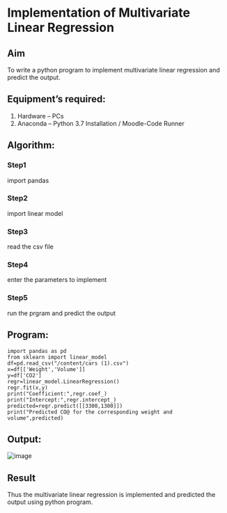 # Implementation of Multivariate Linear Regression
## Aim
To write a python program to implement multivariate linear regression and predict the output.
## Equipment’s required:
1.	Hardware – PCs
2.	Anaconda – Python 3.7 Installation / Moodle-Code Runner
## Algorithm:
### Step1
import pandas

### Step2
import linear model

### Step3
read the csv file

### Step4
enter the parameters to implement

### Step5
run the prgram and predict the output

## Program:
```
import pandas as pd
from sklearn import linear_model
df=pd.read_csv("/content/cars (1).csv")
x=df[['Weight','Volume']]
y=df['CO2']
regr=linear_model.LinearRegression()
regr.fit(x,y)
print("Coefficient:",regr.coef_)
print("Intercept:",regr.intercept_)
predicted=regr.predict([[3300,1300]])
print("Predicted CO@ for the corresponding weight and volume",predicted)
```
## Output:
![image](https://github.com/divyakumars/Multivariate-Linear-Regression/assets/119393621/aaf6f3a1-eda9-4afb-9bf5-fc49390383a3)

## Result
Thus the multivariate linear regression is implemented and predicted the output using python program.
